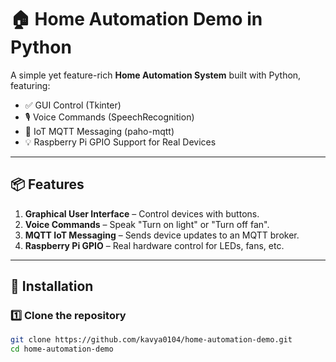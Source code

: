 # 🏠 Home Automation Demo in Python

A simple yet feature-rich **Home Automation System** built with Python, featuring:
- ✅ GUI Control (Tkinter)
- 🎙 Voice Commands (SpeechRecognition)
- 📡 IoT MQTT Messaging (paho-mqtt)
- 💡 Raspberry Pi GPIO Support for Real Devices

---

## 📦 Features
1. **Graphical User Interface** – Control devices with buttons.
2. **Voice Commands** – Speak "Turn on light" or "Turn off fan".
3. **MQTT IoT Messaging** – Sends device updates to an MQTT broker.
4. **Raspberry Pi GPIO** – Real hardware control for LEDs, fans, etc.

---

## 🚀 Installation

### 1️⃣ Clone the repository
```bash
git clone https://github.com/kavya0104/home-automation-demo.git
cd home-automation-demo
